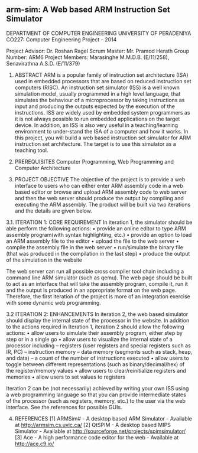 arm-sim: A Web based ARM Instruction Set Simulator
-----------------------------------------
DEPARTMENT OF COMPUTER ENGINEERING
UNIVERSITY OF PERADENIYA
CO227: Computer Engineering Project - 2014

Project Advisor: Dr. Roshan Ragel
Scrum Master: Mr. Pramod Herath 
Group Number: ARM6
Project Members: Marasinghe M.M.D.B. (E/11/258),  Senavirathna A.S.D. (E/11/379)

 1. ABSTRACT
ARM is a popular family of instruction set architecture (ISA) used in embedded processors that are based on reduced instruction set computers (RISC). An instruction set simulator (ISS) is a well known simulation model, usually programmed in a high level language, that simulates the behaviour of a microprocessor by taking instructions as input and producing the outputs expected by the execution of the instructions. ISS are widely used by embedded system programmers as it is not always possible to run embedded applications on the target device. In addition, an ISS is also very useful in a teaching/learning environment to under-stand the ISA of a computer and how it works.
In this project, you will build a web based instruction set simulator for ARM instruction set architecture. The target is to use this simulator as a teaching tool.

 2. PREREQUISITES
Computer Programming, Web Programming and Computer Architecture

 3. PROJECT OBJECTIVE
The objective of the project is to provide a web interface to users who can either enter ARM assembly code in a web based editor or browse and upload ARM assembly code to web server and then the web server should produce the output by compiling and executing the ARM assembly.
The product will be built via two iterations and the details are given below.

 3.1. ITERATION 1: CORE REQUIREMENT
In iteration 1, the simulator should be able perform the following actions:
• provide an online editor to type ARM assembly program(with syntax highlighting, etc.)
• provide an option to load an ARM assembly file to the editor
• upload the file to the web server
• compile the assembly file in the web server
• run/simulate the binary file (that was produced in the compilation in the last step)
• produce the output of the simulation in the website
 
 The web server can run all possible cross compiler tool chain including a command line ARM simulator (such as qemu). The web page should be built to act as an interface that will take the assembly program, compile it, run it and the output is produced in an appropriate format on the web page.
Therefore, the first iteration of the project is more of an integration exercise with some dynamic web programming.
 
 3.2 ITERATION 2: ENHANCEMENTS
In iteration 2, the web based simulator should display the internal state of the processor in the website. In addition to the actions required in Iteration 1, iteration 2 should allow the following actions:
• allow users to simulate their assembly program, either step by step or in a single go
• allow users to visualize the internal state of a processor including
– registers (user registers and special registers such as IR, PC)
– instruction memory
– data memory (segments such as stack, heap, and data)
– a count of the number of instructions executed
• allow users to toggle between different representations (such as binary/decimal/hex) of the register/memory values
• allow users to clear/reinitialize registers and memories
• allow users to set values to registers
 
 Iteration 2 can be (not necessarily) achieved by writing your own ISS using a web programming language so that you can provide intermediate states of the processor (such as registers, memory, etc.) to the user via the web interface. See the references for possible GUIs.


 4. REFERENCES
[1] ARMSim# - A desktop based ARM Simulator - Available at http://armsim.cs.uvic.ca/
[2] QtSPIM - A desktop based MIPS Simulator - Available at http://sourceforge.net/projects/spimsimulator/
[3] Ace - A high performance code editor for the web - Available at http://ace.c9.io/